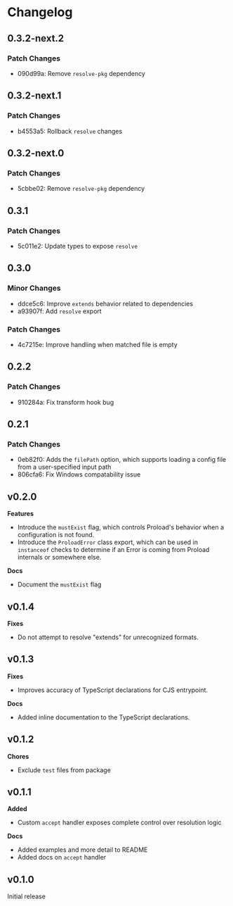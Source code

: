 # Changelog

## 0.3.2-next.2

### Patch Changes

- 090d99a: Remove `resolve-pkg` dependency

## 0.3.2-next.1

### Patch Changes

- b4553a5: Rollback `resolve` changes

## 0.3.2-next.0

### Patch Changes

- 5cbbe02: Remove `resolve-pkg` dependency

## 0.3.1

### Patch Changes

- 5c011e2: Update types to expose `resolve`

## 0.3.0

### Minor Changes

- ddce5c6: Improve `extends` behavior related to dependencies
- a93907f: Add `resolve` export

### Patch Changes

- 4c7215e: Improve handling when matched file is empty

## 0.2.2

### Patch Changes

- 910284a: Fix transform hook bug

## 0.2.1

### Patch Changes

- 0eb82f0: Adds the `filePath` option, which supports loading a config file from a user-specified input path
- 806cfa6: Fix Windows compatability issue

## v0.2.0

**Features**

- Introduce the `mustExist` flag, which controls Proload's behavior when a configuration is not found.
- Introduce the `ProloadError` class export, which can be used in `instanceof` checks to determine if an Error is coming from Proload internals or somewhere else.

**Docs**

- Document the `mustExist` flag

## v0.1.4

**Fixes**

- Do not attempt to resolve "extends" for unrecognized formats.

## v0.1.3

**Fixes**

- Improves accuracy of TypeScript declarations for CJS entrypoint.

**Docs**

- Added inline documentation to the TypeScript declarations.

## v0.1.2

**Chores**

- Exclude `test` files from package

## v0.1.1

**Added**

- Custom `accept` handler exposes complete control over resolution logic

**Docs**

- Added examples and more detail to README
- Added docs on `accept` handler

## v0.1.0

Initial release
